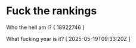 # Fuck the rankings

Who the hell am I?
{ 18922746 }

What fucking year is it?
[ 2025-05-19T09:33:20Z ]
